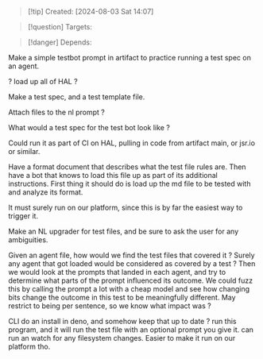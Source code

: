 
>[!tip] Created: [2024-08-03 Sat 14:07]

>[!question] Targets: 

>[!danger] Depends: 


Make a simple testbot prompt in artifact to practice running a test spec on an agent.

? load up all of HAL ?

Make a test spec, and a test template file.

Attach files to the nl prompt ?

What would a test spec for the test bot look like ?

Could run it as part of CI on HAL, pulling in code from artifact main, or jsr.io or similar.

Have a format document that describes what the test file rules are.
Then have a bot that knows to load this file up as part of its additional instructions.
First thing it should do is load up the md file to be tested with and analyze its format.

It must surely run on our platform, since this is by far the easiest way to trigger it.

Make an NL upgrader for test files, and be sure to ask the user for any ambiguities.

Given an agent file, how would we find the test files that covered it ?
Surely any agent that got loaded would be considered as covered by a test ?
Then we would look at the prompts that landed in each agent, and try to determine what parts of the prompt influenced its outcome.  We could fuzz this by calling the prompt a lot with a cheap model and see how changing bits change the outcome in this test to be meaningfully different.  May restrict to being per sentence, so we know what impact was ?

CLI
do an install in deno, and somehow keep that up to date ?
run this program, and it will run the test file with an optional prompt you give it.
can run an watch for any filesystem changes.
Easier to make it run on our platform tho.